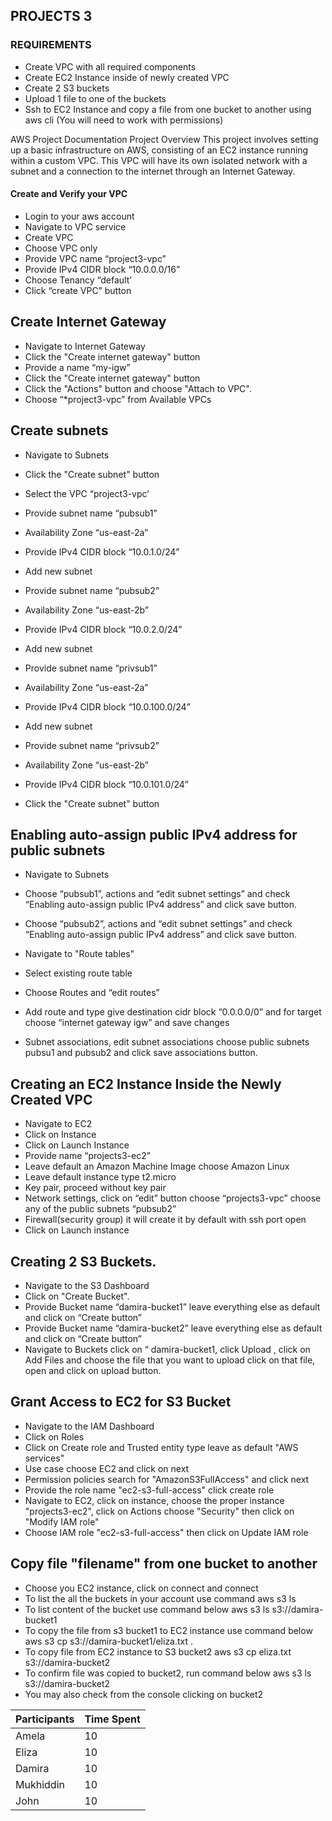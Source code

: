 ## PROJECTS 3

### REQUIREMENTS

*  Create VPC with all required components
*  Create EC2 Instance inside of newly created VPC
*  Create 2 S3 buckets
*  Upload 1 file to one of the buckets
*  Ssh to EC2 Instance and copy a file from one bucket to another using aws cli (You will
  need to work with permissions)

AWS Project Documentation
Project Overview
This project involves setting up a basic infrastructure on AWS, consisting of an EC2 instance running within a custom VPC. This VPC will have its own isolated network with a subnet and a connection to the internet through an Internet Gateway.

#### Create and Verify your VPC
* Login to your aws account
* Navigate to VPC service
* Create VPC
* Choose VPC only 
* Provide VPC name “project3-vpc”
* Provide IPv4 CIDR block “10.0.0.0/16”
* Choose Tenancy “default’
* Click “create VPC” button 

## Create Internet Gateway

* Navigate to Internet Gateway 
* Click the "Create internet gateway" button
* Provide a name “my-igw”
* Click the "Create internet gateway" button
* Click the "Actions" button and choose "Attach to VPC".
* Choose “*project3-vpc” from Available VPCs 

##  Create subnets
* Navigate to Subnets
* Click the "Create subnet" button
* Select the VPC “project3-vpc’
* Provide subnet name “pubsub1”
* Availability Zone “us-east-2a”
* Provide IPv4 CIDR block “10.0.1.0/24”

* Add new subnet
* Provide subnet name “pubsub2”
* Availability Zone “us-east-2b”
* Provide IPv4 CIDR block “10.0.2.0/24”

* Add new subnet
* Provide subnet name “privsub1”
* Availability Zone “us-east-2a”
* Provide IPv4 CIDR block “10.0.100.0/24”

* Add new subnet
* Provide subnet name “privsub2”
* Availability Zone “us-east-2b”
* Provide IPv4 CIDR block “10.0.101.0/24”
* Click the "Create subnet" button



## Enabling auto-assign public IPv4 address for public subnets

* Navigate to Subnets
* Choose “pubsub1”, actions and “edit subnet settings” and check “Enabling auto-assign public IPv4 address” and click save button. 
* Choose “pubsub2”, actions and “edit subnet settings” and check “Enabling auto-assign public IPv4 address” and click save button. 

* Navigate to "Route tables"
* Select existing route table
* Choose Routes and “edit routes”
* Add route and type give destination cidr block “0.0.0.0/0” and for target choose “internet gateway igw” and save changes
* Subnet associations, edit subnet associations  choose public subnets pubsu1 and pubsub2 and click save associations button. 


## Creating an EC2 Instance Inside the Newly Created VPC

* Navigate to EC2
* Click on Instance 
* Click on Launch Instance
* Provide name “projects3-ec2”
* Leave default an Amazon Machine Image choose Amazon Linux
* Leave default instance type t2.micro 
* Key pair, proceed without key pair
* Network settings, click on “edit” button choose “projects3-vpc” choose any of the public subnets “pubsub2” 
* Firewall(security group) it will create it by default with ssh port open
* Click on Launch instance 

## Creating 2 S3 Buckets. 

* Navigate to the S3 Dashboard
* Click on "Create Bucket".
* Provide Bucket name “damira-bucket1” leave everything else as default and click on “Create button”
* Provide Bucket name “damira-bucket2” leave everything else as default and click on “Create button”
* Navigate to Buckets click on “ damira-bucket1, click Upload , click on Add Files and choose the file that you want to upload click on that file, open and click on upload button.

## Grant Access to EC2 for S3 Bucket
* Navigate to the IAM Dashboard
* Click on Roles
* Click on Create role and Trusted entity type leave as default "AWS services"
* Use case choose EC2 and click on next
* Permission policies search for "AmazonS3FullAccess" and click next
* Provide the role name "ec2-s3-full-access" click create role
* Navigate to EC2, click on instance, choose the proper instance "projects3-ec2", click on Actions choose "Security" then click on "Modify IAM role" 
* Choose IAM role "ec2-s3-full-access" then click on Update IAM role


## Copy file "filename" from one bucket to another

* Choose you EC2 instance, click on connect and connect  
* To list the all the buckets in your account use command 
  aws s3 ls
* To list content of the bucket use command below
  aws s3 ls s3://damira-bucket1
* To copy the file from s3 bucket1 to EC2 instance use command below
  aws s3 cp s3://damira-bucket1/eliza.txt . 
* To copy file from EC2 instance to S3 bucket2
  aws s3 cp eliza.txt s3://damira-bucket2
* To confirm file was copied to bucket2, run command below
  aws s3 ls s3://damira-bucket2
* You may also check from the console clicking on bucket2


| Participants | Time Spent |
| ------------ | ---------- |
| Amela        | 10         |
| Eliza        | 10         |
| Damira       | 10         |
| Mukhiddin    | 10         |
| John         | 10         |




